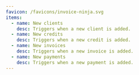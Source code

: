 ```yaml
---
favicon: /favicons/invoice-ninja.svg
items:
  - name: New clients
    desc: Triggers when a new client is added.
  - name: New credits
    desc: Triggers when a new credit is added.
  - name: New invoices
    desc: Triggers when a new invoice is added.
  - name: New payments
    desc: Triggers when a new payment is added.
---
```


<script setup>
  import CustomListing from '../../components/CustomListing.vue'
</script>

<CustomListing />
